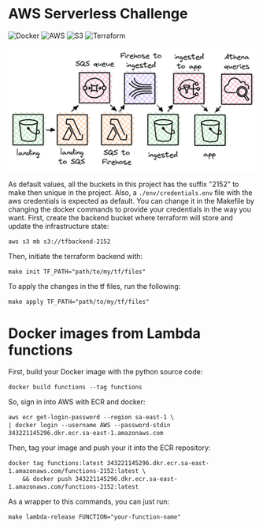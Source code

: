# AWS Serverless Challenge

<p>
<img alt="Docker" src="https://img.shields.io/badge/docker-%230db7ed.svg?&style=for-the-badge&logo=docker&logoColor=white"/>
<img alt="AWS" src="https://img.shields.io/badge/amazonaws-%23232F3E.svg?&style=for-the-badge&logo=amazonaws&logoColor=white"/>
<img alt="S3" src="https://img.shields.io/badge/amazons3-%23569A31.svg?&style=for-the-badge&logo=amazons3&logoColor=white"/>
<img alt="Terraform" src="https://img.shields.io/badge/terraform-%23623CE4.svg?&style=for-the-badge&logo=terraform&logoColor=white"/>
</p>

![data-flow](docs/data-flow.png)

As default values, all the buckets in this project has the suffix "2152" to make then unique in the project. Also, a `./env/credentials.env` file with the aws credentials is expected as default. You can change it in the Makefile by changing the docker commands to provide your credentials in the way you want. First, create the backend bucket where terraform will store and update the infrastructure state:

```shell
aws s3 mb s3://tfbackend-2152
```

Then, initiate the terraform backend with:

```shell
make init TF_PATH="path/to/my/tf/files"
```

To apply the changes in the tf files, run the following:

```shell
make apply TF_PATH="path/to/my/tf/files"
```

# Docker images from Lambda functions

First, build your Docker image with the python source code:

```shell
docker build functions --tag functions
```

So, sign in into AWS with ECR and docker:

```shell
aws ecr get-login-password --region sa-east-1 \
| docker login --username AWS --password-stdin 343221145296.dkr.ecr.sa-east-1.amazonaws.com
```

Then, tag your image and push your it into the ECR repository:

```shell
docker tag functions:latest 343221145296.dkr.ecr.sa-east-1.amazonaws.com/functions-2152:latest \
    && docker push 343221145296.dkr.ecr.sa-east-1.amazonaws.com/functions-2152:latest
```

As a wrapper to this commands, you can just run:

```shell
make lambda-release FUNCTION="your-function-name"
```
